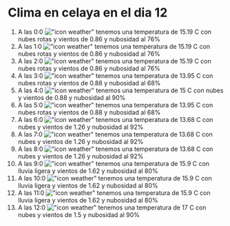 # Clima en celaya en el dia 12

1. A las 0:0 !["icon weather"](http://openweathermap.org/img/w/04n.png) tenemos una temperatura de 15.19 C con nubes rotas y  vientos de 0.86 y nubosidad al 76%
1. A las 1:0 !["icon weather"](http://openweathermap.org/img/w/04n.png) tenemos una temperatura de 15.19 C con nubes rotas y  vientos de 0.86 y nubosidad al 76%
1. A las 2:0 !["icon weather"](http://openweathermap.org/img/w/04n.png) tenemos una temperatura de 15.19 C con nubes rotas y  vientos de 0.86 y nubosidad al 76%
1. A las 3:0 !["icon weather"](http://openweathermap.org/img/w/04n.png) tenemos una temperatura de 13.95 C con nubes rotas y  vientos de 0.88 y nubosidad al 68%
1. A las 4:0 !["icon weather"](http://openweathermap.org/img/w/04n.png) tenemos una temperatura de 15 C con nubes y  vientos de 0.88 y nubosidad al 90%
1. A las 5:0 !["icon weather"](http://openweathermap.org/img/w/04n.png) tenemos una temperatura de 13.95 C con nubes rotas y  vientos de 0.88 y nubosidad al 68%
1. A las 6:0 !["icon weather"](http://openweathermap.org/img/w/04n.png) tenemos una temperatura de 13.68 C con nubes y  vientos de 1.26 y nubosidad al 92%
1. A las 7:0 !["icon weather"](http://openweathermap.org/img/w/04n.png) tenemos una temperatura de 13.68 C con nubes y  vientos de 1.26 y nubosidad al 92%
1. A las 8:0 !["icon weather"](http://openweathermap.org/img/w/04d.png) tenemos una temperatura de 13.68 C con nubes y  vientos de 1.26 y nubosidad al 92%
1. A las 9:0 !["icon weather"](http://openweathermap.org/img/w/10d.png) tenemos una temperatura de 15.9 C con lluvia ligera y  vientos de 1.62 y nubosidad al 80%
1. A las 10:0 !["icon weather"](http://openweathermap.org/img/w/10d.png) tenemos una temperatura de 15.9 C con lluvia ligera y  vientos de 1.62 y nubosidad al 80%
1. A las 11:0 !["icon weather"](http://openweathermap.org/img/w/10d.png) tenemos una temperatura de 15.9 C con lluvia ligera y  vientos de 1.62 y nubosidad al 80%
1. A las 12:0 !["icon weather"](http://openweathermap.org/img/w/04d.png) tenemos una temperatura de 17 C con nubes y  vientos de 1.5 y nubosidad al 90%
